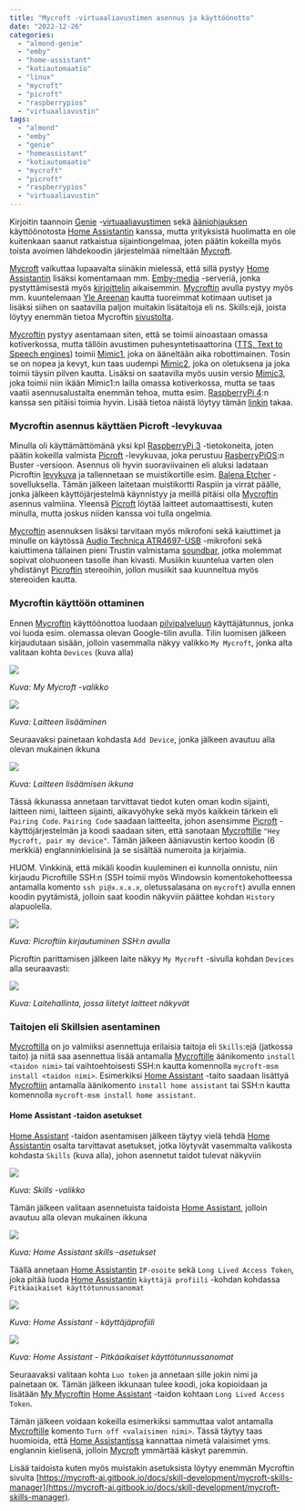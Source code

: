 ```yaml
---
title: "Mycroft -virtuaaliavustimen asennus ja käyttöönotto"
date: "2022-12-26"
categories: 
  - "almond-genie"
  - "emby"
  - "home-assistant"
  - "kotiautomaatio"
  - "linux"
  - "mycroft"
  - "picroft"
  - "raspberrypios"
  - "virtuaaliavustin"
tags: 
  - "almond"
  - "emby"
  - "genie"
  - "homeassistant"
  - "kotiautomaatio"
  - "mycroft"
  - "picroft"
  - "raspberrypios"
  - "virtuaaliavustin"
---
```


Kirjoitin taannoin [Genie](https://wiki.almond.stanford.edu/) -[virtuaaliavustimen](/posts/almond-genie-virtuaaliavustimen-lisaaminen-home-assistantiin/) sekä [ääniohjauksen](/posts/aaniohjauksen-lisaaminen-almond-genie-virtuaaliavustimeen/) käyttöönotosta [Home Assistantin](https://www.home-assistant.io/) kanssa, mutta yrityksistä huolimatta en ole kuitenkaan saanut ratkaistua sijaintiongelmaa, joten päätin kokeilla myös toista avoimen lähdekoodin järjestelmää nimeltään [Mycroft](https://mycroft.ai/).

[Mycroft](https://mycroft.ai/) vaikuttaa lupaavalta siinäkin mielessä, että sillä pystyy [Home Assistantin](https://www.home-assistant.io/) lisäksi komentamaan mm. [Emby-media](https://emby.media/) -serveriä, jonka pystyttämisestä myös [kirjoittelin](/posts/oman-streemauspalvelun-rakentaminen/) aikaisemmin. [Mycroftin](https://mycroft.ai/) avulla pystyy myös mm. kuuntelemaan [Yle Areenan](https://areena.yle.fi/tv) kautta tuoreimmat kotimaan uutiset ja lisäksi siihen on saatavilla paljon muitakin lisätaitoja eli ns. Skills:ejä, joista löytyy enemmän tietoa Mycroftin [sivustolta](https://market.mycroft.ai/skills).

[Mycroftin](https://mycroft.ai/) pystyy asentamaan siten, että se toimii ainoastaan omassa kotiverkossa, mutta tällöin avustimen puhesyntetisaattorina ([TTS, Text to Speech engines](https://en.wikipedia.org/wiki/Speech_synthesis)) toimii [Mimic1](https://mycroft-ai.gitbook.io/docs/mycroft-technologies/mimic-tts/mimic-overview), joka on ääneltään aika robottimainen. Tosin se on nopea ja kevyt, kun taas uudempi [Mimic2](https://mycroft-ai.gitbook.io/docs/mycroft-technologies/mimic-tts/mimic-2), joka on oletuksena ja joka toimii täysin pilven kautta. Lisäksi on saatavilla myös uusin versio [Mimic3](https://mycroft-ai.gitbook.io/docs/mycroft-technologies/mimic-tts/mimic-3), joka toimii niin ikään Mimic1:n lailla omassa kotiverkossa, mutta se taas vaatii asennusalustalta enemmän tehoa, mutta esim. [RaspberryPi 4](https://www.raspberrypi.com/products/raspberry-pi-4-model-b/):n kanssa sen pitäisi toimia hyvin. Lisää tietoa näistä löytyy tämän [linkin](https://mycroft-ai.gitbook.io/docs/mycroft-technologies/mimic-tts) takaa.

### Mycroftin asennus käyttäen Picroft -levykuvaa

Minulla oli käyttämättömänä yksi kpl [RaspberryPi 3](https://www.raspberrypi.com/products/raspberry-pi-3-model-b/) -tietokoneita, joten päätin kokeilla valmista [Picroft](https://mycroft-ai.gitbook.io/docs/using-mycroft-ai/get-mycroft/picroft) -levykuvaa, joka perustuu [RasberryPiOS](https://www.raspberrypi.com/software/):n Buster -versioon. Asennus oli hyvin suoraviivainen eli aluksi ladataan Picroftin [levykuva](https://mycroft-ai.gitbook.io/docs/using-mycroft-ai/get-mycroft/picroft) ja tallennetaan se muistikortille esim. [Balena Etcher](https://www.balena.io/etcher/) -sovelluksella. Tämän jälkeen laitetaan muistikortti Raspiin ja virrat päälle, jonka jälkeen käyttöjärjestelmä käynnistyy ja meillä pitäisi olla [Mycroftin](https://mycroft.ai/) asennus valmiina. Yleensä [Picroft](https://mycroft-ai.gitbook.io/docs/using-mycroft-ai/get-mycroft/picroft) löytää laitteet automaattisesti, kuten minulla, mutta joskus niiden kanssa voi tulla ongelmia.

[Mycroftin](https://mycroft.ai/) asennuksen lisäksi tarvitaan myös mikrofoni sekä kaiuttimet ja minulle on käytössä [Audio Technica ATR4697-USB](https://www.audio-technica.com/en-eu/atr4697-usb) -mikrofoni sekä kaiuttimena tällainen pieni Trustin valmistama [soundbar](https://www.trust.com/en/product/22946-arys-soundbar-for-pc), jotka molemmat sopivat olohuoneen tasolle ihan kivasti. Musiikin kuuntelua varten olen yhdistänyt [Picroftin](https://mycroft-ai.gitbook.io/docs/using-mycroft-ai/get-mycroft/picroft) stereoihin, jollon musiikit saa kuunneltua myös stereoiden kautta.

### Mycroftin käyttöön ottaminen

Ennen [Mycroftin](https://mycroft.ai/) käyttöönottoa luodaan [pilvipalveluun](https://home.mycroft.ai) käyttäjätunnus, jonka voi luoda esim. olemassa olevan Google-tilin avulla. Tilin luomisen jälkeen kirjaudutaan sisään, jolloin vasemmalla näkyy valikko `My Mycroft`, jonka alta valitaan kohta `Devices` (kuva alla)

![](/images/mycroft-virtuaaliavustimen-asennus-ja-kayttoonotto/kuva1.png)

_Kuva: My Mycroft -valikko_

![](/images/mycroft-virtuaaliavustimen-asennus-ja-kayttoonotto/kuva2.png)

_Kuva: Laitteen lisääminen_

Seuraavaksi painetaan kohdasta `Add Device`, jonka jälkeen avautuu alla olevan mukainen ikkuna

![](/images/mycroft-virtuaaliavustimen-asennus-ja-kayttoonotto/kuva3.png)

_Kuva: Laitteen lisäämisen ikkuna_

Tässä ikkunassa annetaan tarvittavat tiedot kuten oman kodin sijainti, laitteen nimi, laitteen sijainti, aikavyöhyke sekä myös kaikkein tärkein eli `Pairing Code`. `Pairing Code` saadaan laitteelta, johon asensimme [Picroft](https://mycroft-ai.gitbook.io/docs/using-mycroft-ai/get-mycroft/picroft) -käyttöjärjestelmän ja koodi saadaan siten, että sanotaan [Mycroftille](https://mycroft.ai/) `"Hey Mycroft, pair my device"`. Tämän jälkeen ääniavustin kertoo koodin (6 merkkiä) englanninkielisinä ja se sisältää numeroita ja kirjaimia.

HUOM. Vinkkinä, että mikäli koodin kuuleminen ei kunnolla onnistu, niin kirjaudu Picroftille SSH:n (SSH toimii myös Windowsin komentokehotteessa antamalla komento `ssh pi@x.x.x.x`, oletussalasana on `mycroft`) avulla ennen koodin pyytämistä, jolloin saat koodin näkyviin päättee kohdan `History` alapuolella.

![](/images/mycroft-virtuaaliavustimen-asennus-ja-kayttoonotto/kuva4.png)

_Kuva: Picroftiin kirjautuminen SSH:n avulla_

Picroftin parittamisen jälkeen laite näkyy `My Mycroft` -sivulla kohdan `Devices` alla seuraavasti:

![](/images/mycroft-virtuaaliavustimen-asennus-ja-kayttoonotto/kuva5.png)

_Kuva: Laitehallinta, jossa liitetyt laitteet näkyvät_

### Taitojen eli Skillsien asentaminen

[Mycroftilla](https://mycroft-ai.gitbook.io/docs/skill-development/voice-user-interface-design-guidelines) on jo valmiiksi asennettuja erilaisia taitoja eli `Skills`:ejä (jatkossa taito) ja niitä saa asennettua lisää antamalla [Mycroftille](https://mycroft.ai/) äänikomento `install <taidon nimi>` tai vaihtoehtoisesti SSH:n kautta komennolla `mycroft-msm install <taidon nimi>`. Esimerkiksi [Home Assistant](https://www.home-assistant.io/) -taito saadaan lisättyä [Mycroftiin](https://mycroft.ai/) antamalla äänikomento `install home assistant` tai SSH:n kautta komennolla `mycroft-msm install home assistant`.

#### Home Assistant -taidon asetukset

[Home Assistant](https://www.home-assistant.io/) -taidon asentamisen jälkeen täytyy vielä tehdä [Home Assistantin](https://www.home-assistant.io/) osalta tarvittavat asetukset, jotka löytyvät vasemmalta valikosta kohdasta `Skills` (kuva alla), johon asennetut taidot tulevat näkyviin

![](/images/mycroft-virtuaaliavustimen-asennus-ja-kayttoonotto/kuva6.png)

_Kuva: Skills -valikko_

Tämän jälkeen valitaan asennetuista taidoista [Home Assistant](https://www.home-assistant.io/), jolloin avautuu alla olevan mukainen ikkuna

![](/images/mycroft-virtuaaliavustimen-asennus-ja-kayttoonotto/kuva7.png)

_Kuva: Home Assistant skills -asetukset_

Täällä annetaan [Home Assistantin](https://www.home-assistant.io/) `IP-osoite` sekä `Long Lived Access Token`, joka pitää luoda [Home Assistantin](https://www.home-assistant.io/) `käyttäjä profiili` -kohdan kohdassa `Pitkäaikaiset käyttötunnussanomat`

![](/images/mycroft-virtuaaliavustimen-asennus-ja-kayttoonotto/kuva8.png)

_Kuva: Home Assistant - käyttäjäprofiili_

![](/images/mycroft-virtuaaliavustimen-asennus-ja-kayttoonotto/kuva9.png)

_Kuva: Home Assistant - Pitkäaikaiset käyttötunnussanomat_

Seuraavaksi valitaan kohta `Luo token` ja annetaan sille jokin nimi ja painetaan `OK`. Tämän jälkeen ikkunaan tulee koodi, joka kopioidaan ja lisätään [My Mycroftin](https://home.mycroft.ai/) [Home Assistant](https://www.home-assistant.io/) -taidon kohtaan `Long Lived Access Token`.

Tämän jälkeen voidaan kokeilla esimerkiksi sammuttaa valot antamalla [Mycroftille](https://mycroft.ai/) komento `Turn off <valaisimen nimi>`. Tässä täytyy taas huomioida, että [Home Assistantissa](https://www.home-assistant.io/) kannattaa nimetä valaisimet yms. englannin kielisenä, jolloin [Mycroft](https://mycroft.ai/) ymmärtää käskyt paremmin.

Lisää taidoista kuten myös muistakin asetuksista löytyy enemmän Mycroftin sivulta [https://mycroft-ai.gitbook.io/docs/skill-development/mycroft-skills-manager](https://mycroft-ai.gitbook.io/docs/skill-development/mycroft-skills-manager).

